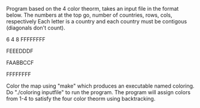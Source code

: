 Program based on the 4 color theorm, takes an input file in the format below.
The numbers at the top go, number of countries, rows, cols, respectively
Each letter is a country and each country must be contigous (diagonals don't count).

6 4 8 
FFFFFFFF

FEEEDDDF

FAABBCCF

FFFFFFFF

Color the map using "make" which produces an executable named coloring. Do "./coloring inputfile" to run the program. 
The program will assign colors from 1-4 to satisfy the four color theorm using backtracking.
